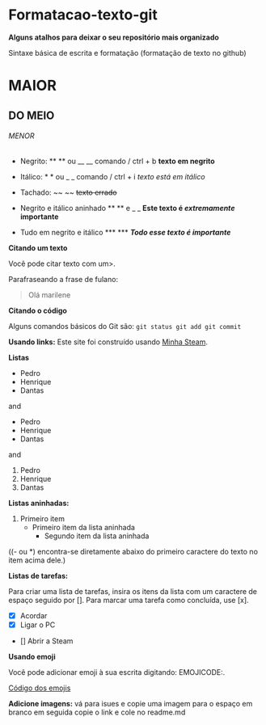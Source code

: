 # Formatacao-texto-git

**Alguns atalhos para deixar o seu repositório mais organizado**

Sintaxe básica de escrita e formatação (formatação de texto no github)

# MAIOR
## DO MEIO
###### MENOR


- Negrito: ** ** ou __ __ comando / ctrl + b   **texto em negrito**


- Itálico: * * ou _ _ comando / ctrl + i *texto está em itálico*


- Tachado: ~~ ~~  ~~texto errado~~


- Negrito e itálico aninhado ** ** e _ _   **Este texto é _extremamente_ importante**


- Tudo em negrito e itálico *** ***   ***Todo esse texto é importante***




**Citando um texto**

Você pode citar texto com um>.

Parafraseando a frase de fulano:

> Olá marilene



**Citando o código**

Alguns comandos básicos do Git são:
``
git status
git add
git commit
``

**Usando links:**
Este site foi construído usando [Minha Steam](https://steamcommunity.com/id/dantas726).



**Listas**
- Pedro
- Henrique
- Dantas

and

* Pedro
* Henrique
* Dantas

and

1. Pedro
2. Henrique
3. Dantas


**Listas aninhadas:**

1. Primeiro item 
   - Primeiro item da lista aninhada
     - Segundo item da lista aninhada

((- ou *) encontra-se diretamente abaixo do primeiro caractere do texto no item acima dele.)



**Listas de tarefas:**

Para criar uma lista de tarefas, insira os itens da lista com um caractere de espaço seguido por []. Para marcar uma tarefa como concluída, use [x].

- [x] Acordar
- [x] Ligar o PC
- [] Abrir a Steam


**Usando emoji**

Você pode adicionar emoji à sua escrita digitando: EMOJICODE:.

[Código dos emojis](https://gist.github.com/rxaviers/7360908)


**Adicione imagens:**
vá para isues e copie uma imagem para o espaço em branco em seguida copie o link e cole no readme.md

